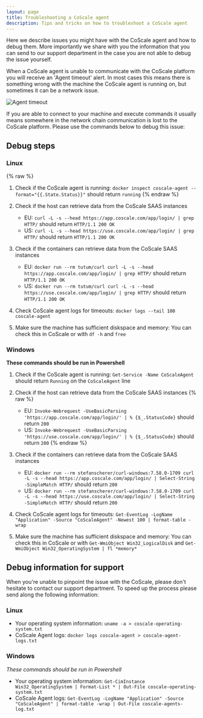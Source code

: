 ```yaml
---
layout: page
title: Troubleshooting a CoScale agent
description: Tips and tricks on how to troubleshoot a CoScale agent
---
```


Here we describe issues you might have with the CoScale agent and how to debug them. More importantly we share with you the information that you can send to our support department in the case you are not able to debug the issue yourself.

When a CoScale agent is unable to communicate with the CoScale platform you will receive an 'Agent timeout' alert. In most cases this means there is something wrong with the machine the CoScale agent is running on, but sometimes it can be a network issue.

<img src="{{ site.baseurl}}/gfx/agent/troubleshooting-timeout.png" alt="Agent timeout" class="img-responsive" />

If you are able to connect to your machine and execute commands it usually means somewhere in the network chain communication is lost to the CoScale platform. Please use the commands below to debug this issue:

## Debug steps

### Linux

{% raw %}
1. Check if the CoScale agent is running: `docker inspect coscale-agent --format="{{.State.Status}}"` should return `running`
{% endraw %}

2. Check if the host can retrieve data from the CoScale SAAS instances
    * EU: `curl -L -s --head https://app.coscale.com/app/login/ | grep HTTP/` should return `HTTP/1.1 200 OK`
    * US: `curl -L -s --head https://use.coscale.com/app/login/ | grep HTTP/` should return `HTTP/1.1 200 OK`

3. Check if the containers can retrieve data from the CoScale SAAS instances
    * EU: `docker run --rm tutum/curl curl -L -s --head https://app.coscale.com/app/login/ | grep HTTP/` should return `HTTP/1.1 200 OK`
    * US: `docker run --rm tutum/curl curl -L -s --head https://use.coscale.com/app/login/ | grep HTTP/` should return `HTTP/1.1 200 OK`

4. Check CoScale agent logs for timeouts: `docker logs --tail 100 coscale-agent`

5. Make sure the machine has sufficient diskspace and memory: You can check this in CoScale or with `df -h` and `free`

### Windows

**These commands should be run in Powershell**

1. Check if the CoScale agent is running: `Get-Service -Name CoScaleAgent` should return `Running` on the `CoScaleAgent` line

2. Check if the host can retrieve data from the CoScale SAAS instances
{% raw %}
    * EU: `Invoke-Webrequest -UseBasicParsing 'https://app.coscale.com/app/login/' | % {$_.StatusCode}` should return `200`
    * US: `Invoke-Webrequest -UseBasicParsing 'https://use.coscale.com/app/login/' | % {$_.StatusCode}` should return `200`
{% endraw %}

3. Check if the containers can retrieve data from the CoScale SAAS instances
    * EU: `docker run --rm stefanscherer/curl-windows:7.58.0-1709 curl -L -s --head https://app.coscale.com/app/login/ | Select-String -SimpleMatch HTTP/` should return `200`
    * US: `docker run --rm stefanscherer/curl-windows:7.58.0-1709 curl -L -s --head https://use.coscale.com/app/login/ | Select-String -SimpleMatch HTTP/` should return `200`

4. Check CoScale agent logs for timeouts: `Get-EventLog -LogName "Application" -Source "CoScaleAgent" -Newest 100 | format-table -wrap`

5. Make sure the machine has sufficient diskspace and memory: You can check this in CoScale or with `Get-WmiObject Win32_LogicalDisk` and `Get-WmiObject Win32_OperatingSystem | fl *memory*`


## Debug information for support

When you're unable to pinpoint the issue with the CoScale, please don't hesitate to contact our support department. To speed up the process please send along the following information:

### Linux

* Your operating system information: `uname -a > coscale-operating-system.txt`
* CoScale Agent logs: `docker logs coscale-agent > coscale-agent-logs.txt`

### Windows

*These commands should be run in Powershell*

* Your operating system information: `Get-CimInstance Win32_OperatingSystem | Format-List * | Out-File coscale-operating-system.txt`
* CoScale Agent logs: `Get-EventLog -LogName "Application" -Source "CoScaleAgent" | format-table -wrap | Out-File coscale-agents-log.txt`
